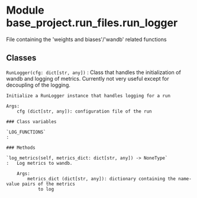 Module base_project.run_files.run_logger
========================================
File containing the 'weights and biases'/'wandb' related functions

Classes
-------

`RunLogger(cfg: dict[str, any])`
:   Class that handles the initialization of wandb and logging of metrics. Currently not very useful
    except for decoupling of the logging.
    
    Initialize a RunLogger instance that handles logging for a run
    
    Args:
        cfg (dict[str, any]): configuration file of the run

    ### Class variables

    `LOG_FUNCTIONS`
    :

    ### Methods

    `log_metrics(self, metrics_dict: dict[str, any]) -> NoneType`
    :   Log metrics to wandb.
        
        Args:
            metrics_dict (dict[str, any]): dictionary containing the name-value pairs of the metrics
                to log